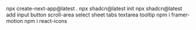 
npx create-next-app@latest .
npx shadcn@latest init
npx shadcn@latest add input button scroll-area select sheet tabs textarea tooltip
npm i framer-motion
npm i react-icons